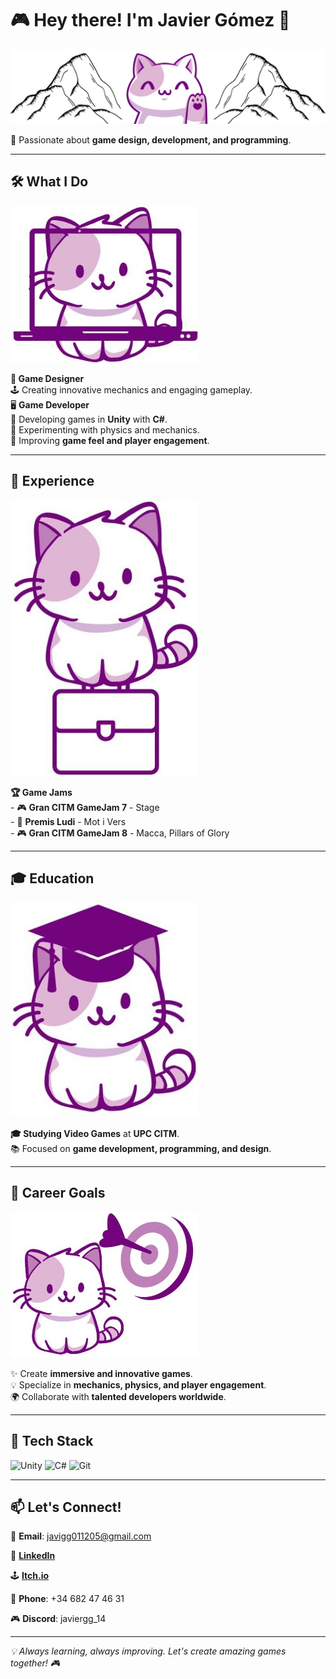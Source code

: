 <h1>🎮 Hey there! I'm <strong>Javier Gómez</strong> 👋</h1>  

<img src="Banner1.jpg" alt="Welcome Banner">

<p>🚀 Passionate about <strong>game design, development, and programming</strong>.</p>  

<hr>

<h2>🛠️ What I Do</h2>  
<img src="WhatIDo1.jpg" alt="Game Development" width="300">
<p><strong>🎨 Game Designer</strong><br> 🕹️ Creating innovative mechanics and engaging gameplay. <br> 🖥️ <strong>Game Developer</strong> <br> 🔧 Developing games in <strong>Unity</strong> with <strong>C#</strong>. <br> 📌 Experimenting with physics and mechanics. <br> 🎯 Improving <strong>game feel and player engagement</strong>.</p>  

<hr>

<h2>💼 Experience</h2>  
<img src="Experience1.jpg" alt="Game Jam Projects" width="300">
<p><strong>🏆 Game Jams</strong><br> - 🎮 <strong>Gran CITM GameJam 7</strong> - Stage <br> - 🏅 <strong>Premis Ludi</strong> - Mot i Vers <br> - 🎮 <strong>Gran CITM GameJam 8</strong> - Macca, Pillars of Glory</p>  

<hr>

<h2>🎓 Education</h2>  
<img src="Graduacion1.jpg" alt="University Project" width="300">
<p><strong>🎓 Studying Video Games</strong> at <strong>UPC CITM</strong>.<br> 📚 Focused on <strong>game development, programming, and design</strong>.</p>  

<hr>

<h2>🎯 Career Goals</h2>  
<img src="Objetivos1.jpg" alt="University Project" width="300">
<p>✨ Create <strong>immersive and innovative games</strong>.<br> 💡 Specialize in <strong>mechanics, physics, and player engagement</strong>.<br> 🌍 Collaborate with <strong>talented developers worldwide</strong>.</p>  

<hr>

<h2>🔧 Tech Stack</h2>  
<img src="https://img.shields.io/badge/Engine-Unity-000?style=for-the-badge&logo=unity" alt="Unity"> 
<img src="https://img.shields.io/badge/Code-C%23-239120?style=for-the-badge&logo=c-sharp" alt="C#"> 
<img src="https://img.shields.io/badge/Version%20Control-Git-F05032?style=for-the-badge&logo=git" alt="Git">

<hr>

<h2>📫 Let's Connect!</h2>

<p>📧 <strong>Email</strong>: <a href="mailto:javigg011205@gmail.com">javigg011205@gmail.com</a></p>  
<p>🔗 <strong><a href="https://www.linkedin.com/in/javier-g%C3%B3mez-gonz%C3%A1lez-98b409303">LinkedIn</a></strong></p>  
<p>🕹️ <strong><a href="https://javiergg14.itch.io/">Itch.io</a></strong></p>  
<p>📱 <strong>Phone</strong>: +34 682 47 46 31</p>  
<p>🎮 <strong>Discord</strong>: javiergg_14</p>

<hr>

<p><em>💡 Always learning, always improving. Let's create amazing games together! 🎮</em></p>
